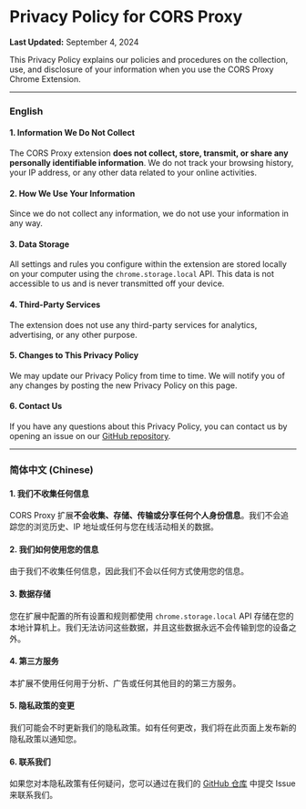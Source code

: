 # Privacy Policy for CORS Proxy

**Last Updated:** September 4, 2024

This Privacy Policy explains our policies and procedures on the collection, use, and disclosure of your information when you use the CORS Proxy Chrome Extension.

---

### English

#### 1. Information We Do Not Collect
The CORS Proxy extension **does not collect, store, transmit, or share any personally identifiable information**. We do not track your browsing history, your IP address, or any other data related to your online activities.

#### 2. How We Use Your Information
Since we do not collect any information, we do not use your information in any way.

#### 3. Data Storage
All settings and rules you configure within the extension are stored locally on your computer using the `chrome.storage.local` API. This data is not accessible to us and is never transmitted off your device.

#### 4. Third-Party Services
The extension does not use any third-party services for analytics, advertising, or any other purpose.

#### 5. Changes to This Privacy Policy
We may update our Privacy Policy from time to time. We will notify you of any changes by posting the new Privacy Policy on this page.

#### 6. Contact Us
If you have any questions about this Privacy Policy, you can contact us by opening an issue on our [GitHub repository](https://github.com/MixBoxLab/chrome-proxy/issues).

---

### 简体中文 (Chinese)

#### 1. 我们不收集任何信息
CORS Proxy 扩展**不会收集、存储、传输或分享任何个人身份信息**。我们不会追踪您的浏览历史、IP 地址或任何与您在线活动相关的数据。

#### 2. 我们如何使用您的信息
由于我们不收集任何信息，因此我们不会以任何方式使用您的信息。

#### 3. 数据存储
您在扩展中配置的所有设置和规则都使用 `chrome.storage.local` API 存储在您的本地计算机上。我们无法访问这些数据，并且这些数据永远不会传输到您的设备之外。

#### 4. 第三方服务
本扩展不使用任何用于分析、广告或任何其他目的的第三方服务。

#### 5. 隐私政策的变更
我们可能会不时更新我们的隐私政策。如有任何更改，我们将在此页面上发布新的隐私政策以通知您。

#### 6. 联系我们
如果您对本隐私政策有任何疑问，您可以通过在我们的 [GitHub 仓库](https://github.com/MixBoxLab/chrome-proxy/issues) 中提交 Issue 来联系我们。
